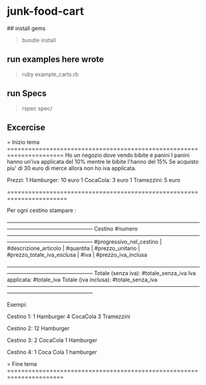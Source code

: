 # junk-food-cart
## install gems
> bundle install

## run examples here wrote
> ruby example_carts.rb

## run Specs
> rspec spec/


## Excercise
= Inizio tema ======================================================================
Ho un negozio dove vendo bibite e panini
I panini hanno un'iva applicata del 10%
mentre le bibite l'hanno del 15%
Se acquisto piu' di 30 euro di merce allora non ho iva applicata.

Prezzi:
1 Hamburger: 10 euro
1 CocaCola: 3 euro
1 Tramezzini: 5 euro


=======================================================================

Per ogni cestino stampare :

————————————————————————————————————————————————————
Cestino #numero
————————————————————————————————————————————————————
#progressivo_nel_cestino | #descrizione_articolo | #quantita |  #prezzo_unitario | #prezzo_totale_iva_esclusa | #iva | #prezzo_iva_inclusa

————————————————————————————————————————————————————
Totale (senza iva): #totale_senza_iva
Iva applicata: #totale_iva
Totale (iva inclusa): #totale_senza_iva
————————————————————————————————————————————————————


Esempi:

Cestino 1:
1 Hamburger
4 CocaCola
3 Tramezzini

Cestino 2:
12 Hamburger

Cestino 3:
2 CocaCola
1 Hamburger

Cestino 4:
1 Coca Cola
1 hamburger


= Fine tema ======================================================================
